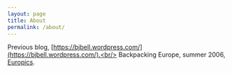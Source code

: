 ```yaml
---
layout: page
title: About
permalink: /about/
---
```


Previous blog, [https://bjbell.wordpress.com/](https://bjbell.wordpress.com/).<br/>
Backpacking Europe, summer 2006, [Europics](http://www.europics.wordpress.com/).
